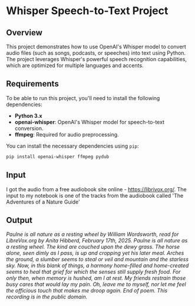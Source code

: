 # Whisper Speech-to-Text Project

## Overview

This project demonstrates how to use OpenAI's Whisper model to convert audio files (such as songs, podcasts, or speeches) into text using Python. The project leverages Whisper's powerful speech recognition capabilities, which are optimized for multiple languages and accents.

## Requirements

To be able to run this project, you'll need to install the following dependencies:

- **Python 3.x**
- **openai-whisper**: OpenAI's Whisper model for speech-to-text conversion.
- **ffmpeg**: Required for audio preprocessing.

You can install the necessary dependencies using `pip`:

```bash
pip install openai-whisper ffmpeg pydub
```


## Input 
I got the audio from a free audiobook site online - https://librivox.org/. The input to my notebook is one of the tracks from the audiobook called 'The Adventures of a Nature Guide'

## Output 
*Paulne is all nature as a resting wheel by William Wordsworth, read for LibreVox.org by Anita Hibberd, February 17th, 2025. Paulne is all nature as a resting wheel. The kind are couched upon the dewy grass. The horse alone, seen dimly as I pass, is up and cropping yet his later meal. Arches the ground, a slumber seems to steal or veil and mountain and the starless sky. Now, in this blank of things, a harmony home-filled and home-created seems to heal that grief for which the senses still supply fresh food. For only then, when memory is hushed, am I at rest. My friends restrain those busy cares that would lay my pain. Oh, leave me to myself, nor let me feel the officious touch that makes me droop again. End of poem. This recording is in the public domain.*




